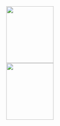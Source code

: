 <img loading="lazy" width="50%" height="150em" src="https://github-readme-stats.vercel.app/api?username=alan-marcel&show_icons=true&theme=radical&include_all_commits=true&count_private=true"/>
<img loading="lazy" width="50%" height="150em" src="https://github-readme-stats.vercel.app/api/top-langs/?username=alan-marcel&layout=compact&langs_count=7&theme=radical"/>
